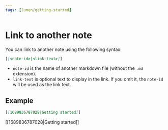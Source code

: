 ```yaml
---
tags: [lumen/getting-started]
---
```


# Link to another note

You can link to another note using the following syntax:

```markdown
[[<note-id>|<link-text>]]
```

- `note-id` is the name of another markdown file (without the `.md` extension).
- `link-text` is optional text to display in the link. If you omit it, the `note-id` will be used as the link text.


## Example

```markdown
[[1689836787028|Getting started]]
```

[[1689836787028|Getting started]]
